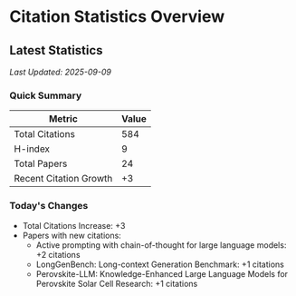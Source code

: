 # Citation Statistics Overview

## Latest Statistics
*Last Updated: 2025-09-09*

### Quick Summary
| Metric | Value |
| ------ | ----- |
| Total Citations | 584 |
| H-index | 9 |
| Total Papers | 24 |
| Recent Citation Growth | +3 |

### Today's Changes
- Total Citations Increase: +3
- Papers with new citations:
  - Active prompting with chain-of-thought for large language models: +2 citations
  - LongGenBench: Long-context Generation Benchmark: +1 citations
  - Perovskite-LLM: Knowledge-Enhanced Large Language Models for Perovskite Solar Cell Research: +1 citations